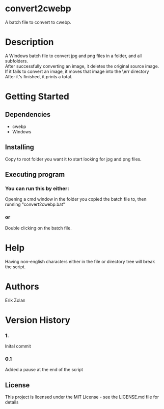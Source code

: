 # convert2cwebp
A batch file to convert to cwebp. 

# Description
A Windows batch file to convert jpg and png files in a folder, and all subfolders.\
After successfully converting an image, it deletes the original source image.\
If it fails to convert an image, it moves that image into the \err directory\
After it's finished, it prints a total.

# Getting Started
## Dependencies
* cwebp
* Windows
## Installing
Copy to root folder you want it to start looking for jpg and png files.
## Executing program
### You can run this by either:
Opening a cmd window in the folder you copied the batch file to, then running "convert2cwebp.bat"
### or 
Double clicking on the batch file.

# Help
Having non-english characters either in the file or directory tree will break the script. 

# Authors
Erik Zolan

# Version History
### 1.
Inital commit
### 0.1
Added a pause at the end of the script

## License
This project is licensed under the MIT License - see the LICENSE.md file for details
